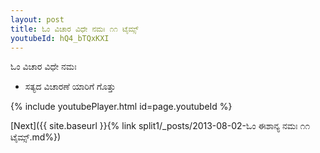 ```yaml
---
layout: post
title: ಓಂ ವಿಚಾರ ವಿಧೇ ನಮಃ ೧೧ ಟೈಮ್ಸ್
youtubeId: hQ4_bTQxKXI
---
```

 
 
 ಓಂ ವಿಚಾರ ವಿಧೇ ನಮಃ  
 
 -  ಸತ್ಯದ ವಿಚಾರಣೆ ಯಾರಿಗೆ ಗೊತ್ತು 
 
  
 
  
 
 
 
 
 
 


{% include youtubePlayer.html id=page.youtubeId %}
 
[Next]({{ site.baseurl }}{% link  split1/_posts/2013-08-02-ಓಂ ಈಶಾನ್ಯ ನಮಃ ೧೧ ಟೈಮ್ಸ್.md%})
 
